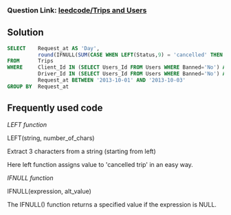 ### Question Link: [leedcode/Trips and Users](https://leetcode.com/problems/trips-and-users/)

## Solution
```sql
SELECT    Request_at AS 'Day',
          round(IFNULL(SUM(CASE WHEN LEFT(Status,9) = 'cancelled' THEN 1 ELSE 0 END)/COUNT(*),0),2) AS 'Cancellation Rate'
FROM      Trips
WHERE     Client_Id IN (SELECT Users_Id FROM Users WHERE Banned='No') AND
          Driver_Id IN (SELECT Users_Id FROM Users WHERE Banned='No') AND
          Request_at BETWEEN '2013-10-01' AND '2013-10-03'
GROUP BY  Request_at
```

## Frequently used code


_LEFT function_

LEFT(string, number_of_chars) 

Extract 3 characters from a string (starting from left)

Here left function assigns value to 'cancelled trip' in an easy way.

_IFNULL function_

IFNULL(expression, alt_value)

The IFNULL() function returns a specified value if the expression is NULL.
